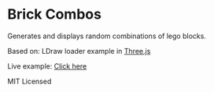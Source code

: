 # Brick Combos
Generates and displays random combinations of lego blocks.

Based on:
LDraw loader example in [Three.js](http:threejs.org)

Live example: [Click here](https://yomboprime.github.io/ldrawExample/examples/webgl_loader_ldraw.html)

MIT Licensed
